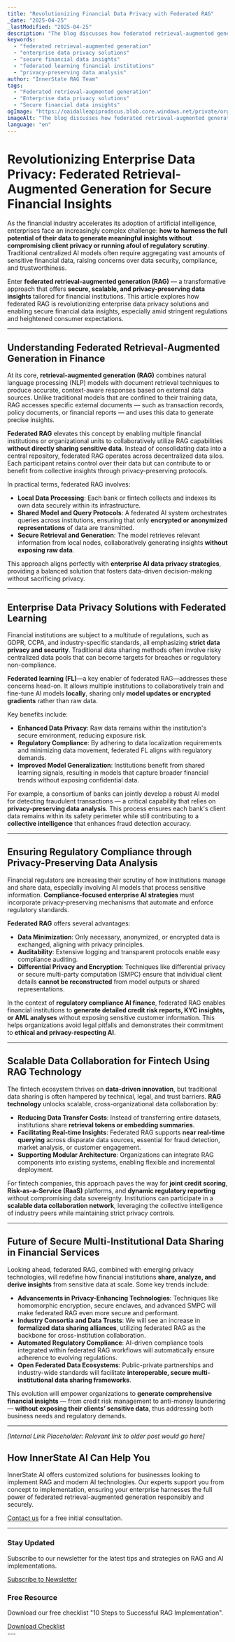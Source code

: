 ```yaml
---
title: "Revolutionizing Financial Data Privacy with Federated RAG"
_date: "2025-04-25"
_lastModified: "2025-04-25"
description: "The blog discusses how federated retrieval-augmented generation enhances financial data privacy while enabling secure AI-driven insights."
keywords:
  - "federated retrieval-augmented generation"
  - "enterprise data privacy solutions"
  - "secure financial data insights"
  - "federated learning financial institutions"
  - "privacy-preserving data analysis"
author: "InnerState RAG Team"
tags:
  - "Federated retrieval-augmented generation"
  - "Enterprise data privacy solutions"
  - "Secure financial data insights"
ogImage: "https://oaidalleapiprodscus.blob.core.windows.net/private/org-wwkgkj2IDS0cFXOVviOep6KX/user-xYoSVozWLKuPSR4ubb3SnUaj/img-O0y6fxteYOtOGVWhLuO1f0t9.png?st=2025-04-25T08%3A49%3A27Z&se=2025-04-25T10%3A49%3A27Z&sp=r&sv=2024-08-04&sr=b&rscd=inline&rsct=image/png&skoid=8b33a531-2df9-46a3-bc02-d4b1430a422c&sktid=a48cca56-e6da-484e-a814-9c849652bcb3&skt=2025-04-25T07%3A09%3A51Z&ske=2025-04-26T07%3A09%3A51Z&sks=b&skv=2024-08-04&sig=osnWnU2dMHkDtayTvMTumbyY4G9uqa2ef7j4TWgv5yY%3D"
imageAlt: "The blog discusses how federated retrieval-augmented generation enhances financial data privacy while enabling secure AI-driven insights.. Keywords: federated retrieval-augmented generation, enterprise data privacy solutions, secure financial data insights"
language: "en"
---
```


# Revolutionizing Enterprise Data Privacy: Federated Retrieval-Augmented Generation for Secure Financial Insights

As the financial industry accelerates its adoption of artificial intelligence, enterprises face an increasingly complex challenge: **how to harness the full potential of their data to generate meaningful insights without compromising client privacy or running afoul of regulatory scrutiny**. Traditional centralized AI models often require aggregating vast amounts of sensitive financial data, raising concerns over data security, compliance, and trustworthiness. 

Enter **federated retrieval-augmented generation (RAG)** — a transformative approach that offers **secure, scalable, and privacy-preserving data insights** tailored for financial institutions. This article explores how federated RAG is revolutionizing enterprise data privacy solutions and enabling secure financial data insights, especially amid stringent regulations and heightened consumer expectations.

---

## Understanding Federated Retrieval-Augmented Generation in Finance

At its core, **retrieval-augmented generation (RAG)** combines natural language processing (NLP) models with document retrieval techniques to produce accurate, context-aware responses based on external data sources. Unlike traditional models that are confined to their training data, RAG accesses specific external documents — such as transaction records, policy documents, or financial reports — and uses this data to generate precise insights.

**Federated RAG** elevates this concept by enabling multiple financial institutions or organizational units to collaboratively utilize RAG capabilities **without directly sharing sensitive data**. Instead of consolidating data into a central repository, federated RAG operates across decentralized data silos. Each participant retains control over their data but can contribute to or benefit from collective insights through privacy-preserving protocols.

In practical terms, federated RAG involves:

- **Local Data Processing**: Each bank or fintech collects and indexes its own data securely within its infrastructure.
- **Shared Model and Query Protocols**: A federated AI system orchestrates queries across institutions, ensuring that only **encrypted or anonymized representations** of data are transmitted.
- **Secure Retrieval and Generation**: The model retrieves relevant information from local nodes, collaboratively generating insights **without exposing raw data**.

This approach aligns perfectly with **enterprise AI data privacy strategies**, providing a balanced solution that fosters data-driven decision-making without sacrificing privacy.

---

## Enterprise Data Privacy Solutions with Federated Learning

Financial institutions are subject to a multitude of regulations, such as GDPR, CCPA, and industry-specific standards, all emphasizing **strict data privacy and security**. Traditional data sharing methods often involve risky centralized data pools that can become targets for breaches or regulatory non-compliance.

**Federated learning (FL)**—a key enabler of federated RAG—addresses these concerns head-on. It allows multiple institutions to collaboratively train and fine-tune AI models **locally**, sharing only **model updates or encrypted gradients** rather than raw data.

Key benefits include:

- **Enhanced Data Privacy**: Raw data remains within the institution's secure environment, reducing exposure risk.
- **Regulatory Compliance**: By adhering to data localization requirements and minimizing data movement, federated FL aligns with regulatory demands.
- **Improved Model Generalization**: Institutions benefit from shared learning signals, resulting in models that capture broader financial trends without exposing confidential data.

For example, a consortium of banks can jointly develop a robust AI model for detecting fraudulent transactions — a critical capability that relies on **privacy-preserving data analysis**. This process ensures each bank's client data remains within its safety perimeter while still contributing to a **collective intelligence** that enhances fraud detection accuracy.

---

## Ensuring Regulatory Compliance through Privacy-Preserving Data Analysis

Financial regulators are increasing their scrutiny of how institutions manage and share data, especially involving AI models that process sensitive information. **Compliance-focused enterprise AI strategies** must incorporate privacy-preserving mechanisms that automate and enforce regulatory standards.

**Federated RAG** offers several advantages:

- **Data Minimization**: Only necessary, anonymized, or encrypted data is exchanged, aligning with privacy principles.
- **Auditability**: Extensive logging and transparent protocols enable easy compliance auditing.
- **Differential Privacy and Encryption**: Techniques like differential privacy or secure multi-party computation (SMPC) ensure that individual client details **cannot be reconstructed** from model outputs or shared representations.

In the context of **regulatory compliance AI finance**, federated RAG enables financial institutions to **generate detailed credit risk reports, KYC insights, or AML analyses** without exposing sensitive customer information. This helps organizations avoid legal pitfalls and demonstrates their commitment to **ethical and privacy-respecting AI**.

---

## Scalable Data Collaboration for Fintech Using RAG Technology

The fintech ecosystem thrives on **data-driven innovation**, but traditional data sharing is often hampered by technical, legal, and trust barriers. **RAG technology** unlocks scalable, cross-organizational data collaboration by:

- **Reducing Data Transfer Costs**: Instead of transferring entire datasets, institutions share **retrieval tokens or embedding summaries**.
- **Facilitating Real-time Insights**: Federated RAG supports **near real-time querying** across disparate data sources, essential for fraud detection, market analysis, or customer engagement.
- **Supporting Modular Architecture**: Organizations can integrate RAG components into existing systems, enabling flexible and incremental deployment.

For fintech companies, this approach paves the way for **joint credit scoring**, **Risk-as-a-Service (RaaS)** platforms, and **dynamic regulatory reporting** without compromising data sovereignty. Institutions can participate in a **scalable data collaboration network**, leveraging the collective intelligence of industry peers while maintaining strict privacy controls.

---

## Future of Secure Multi-Institutional Data Sharing in Financial Services

Looking ahead, federated RAG, combined with emerging privacy technologies, will redefine how financial institutions **share, analyze, and derive insights** from sensitive data at scale. Some key trends include:

- **Advancements in Privacy-Enhancing Technologies**: Techniques like homomorphic encryption, secure enclaves, and advanced SMPC will make federated RAG even more secure and performant.
- **Industry Consortia and Data Trusts**: We will see an increase in **formalized data sharing alliances**, utilizing federated RAG as the backbone for cross-institution collaboration.
- **Automated Regulatory Compliance**: AI-driven compliance tools integrated within federated RAG workflows will automatically ensure adherence to evolving regulations.
- **Open Federated Data Ecosystems**: Public-private partnerships and industry-wide standards will facilitate **interoperable, secure multi-institutional data sharing frameworks**.

This evolution will empower organizations to **generate comprehensive financial insights** — from credit risk management to anti-money laundering — **without exposing their clients’ sensitive data**, thus addressing both business needs and regulatory demands.

---


_[Internal Link Placeholder: Relevant link to older post would go here]_
## How InnerState AI Can Help You

InnerState AI offers customized solutions for businesses looking to implement RAG and modern AI technologies. Our experts support you from concept to implementation, ensuring your enterprise harnesses the full power of federated retrieval-augmented generation responsibly and securely.

[Contact us](https://innerstate.ai/contact) for a free initial consultation.

---

<div class="newsletter-box"><h3>Stay Updated</h3><p>Subscribe to our newsletter for the latest tips and strategies on RAG and AI implementations.</p><a href="https://innerstate.ai/newsletter" class="signup-button">Subscribe to Newsletter</a></div>

<div class="resource-box"><h3>Free Resource</h3><p>Download our free checklist "10 Steps to Successful RAG Implementation".</p><a href="https://innerstate.ai/resources/rag-checklist.pdf" class="download-button">Download Checklist</a></div>
---